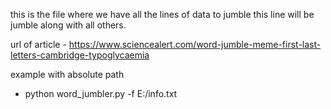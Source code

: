 this is the file where we have all the lines of data to jumble
this line will be jumble along with all others.

url of article - https://www.sciencealert.com/word-jumble-meme-first-last-letters-cambridge-typoglycaemia

example with absolute path
 - python word_jumbler.py -f E:/info.txt